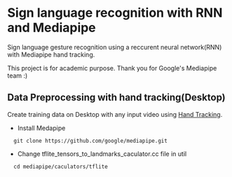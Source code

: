 # Sign language recognition with RNN and Mediapipe
Sign language gesture recognition using a reccurent neural network(RNN) with Mediapipe hand tracking.

This project is for academic purpose. Thank you for Google's Mediapipe team :)

## Data Preprocessing with hand tracking(Desktop)
Create training data on Desktop with any input video using [Hand Tracking](https://github.com/google/mediapipe/blob/master/mediapipe/docs/hand_tracking_desktop.md).
* Install Medapipe
```shell
  git clone https://github.com/google/mediapipe.git
```
* Change tflite_tensors_to_landmarks_caculator.cc file in util
```shell
  cd mediapipe/caculators/tflite
```



